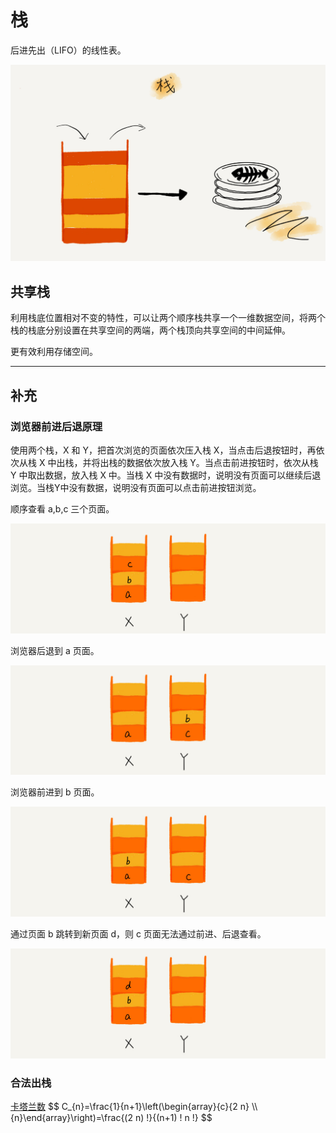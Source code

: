 # 栈

后进先出（LIFO）的线性表。

![栈](../图示/栈.jpg)



## 共享栈

利用栈底位置相对不变的特性，可以让两个顺序栈共享一个一维数据空间，将两个栈的栈底分别设置在共享空间的两端，两个栈顶向共享空间的中间延伸。

更有效利用存储空间。



---

## 补充

### 浏览器前进后退原理

使用两个栈，X 和 Y，把首次浏览的页面依次压入栈 X，当点击后退按钮时，再依次从栈 X 中出栈，并将出栈的数据依次放入栈 Y。当点击前进按钮时，依次从栈 Y 中取出数据，放入栈 X 中。当栈 X 中没有数据时，说明没有页面可以继续后退浏览。当栈Y中没有数据，说明没有页面可以点击前进按钮浏览。

顺序查看 a,b,c 三个页面。

![浏览器前进后退1](../图示/浏览器前进后退1.jpg)

浏览器后退到 a 页面。

![浏览器前进后退2](../图示/浏览器前进后退2.jpg)

浏览器前进到 b 页面。

![浏览器前进后退3](../图示/浏览器前进后退3.jpg)

通过页面 b 跳转到新页面 d，则 c 页面无法通过前进、后退查看。

![浏览器前进后退4](../图示/浏览器前进后退4.jpg)

### 合法出栈

[卡塔兰数]([https://zh.wikipedia.org/wiki/%E5%8D%A1%E5%A1%94%E5%85%B0%E6%95%B0](https://zh.wikipedia.org/wiki/卡塔兰数))
$$
C_{n}=\frac{1}{n+1}\left(\begin{array}{c}{2 n} \\ {n}\end{array}\right)=\frac{(2 n) !}{(n+1) ! n !}
$$
